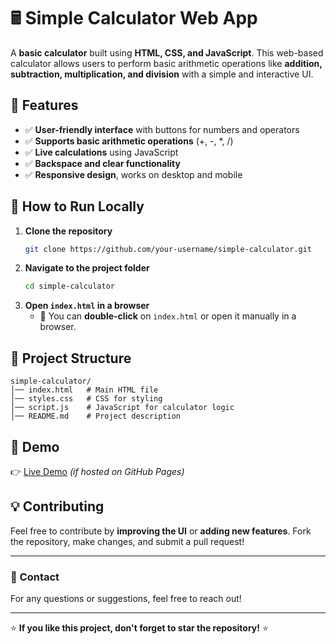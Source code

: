 # 🖩 Simple Calculator Web App

A **basic calculator** built using **HTML, CSS, and JavaScript**. This web-based calculator allows users to perform basic arithmetic operations like **addition, subtraction, multiplication, and division** with a simple and interactive UI.

## 📌 Features

- ✅ **User-friendly interface** with buttons for numbers and operators
- ✅ **Supports basic arithmetic operations** (+, -, *, /)
- ✅ **Live calculations** using JavaScript
- ✅ **Backspace and clear functionality**
- ✅ **Responsive design**, works on desktop and mobile

## 🚀 How to Run Locally

1. **Clone the repository**
   ```sh
   git clone https://github.com/your-username/simple-calculator.git
   ```
2. **Navigate to the project folder**
   ```sh
   cd simple-calculator
   ```
3. **Open `index.html` in a browser**
   - 📌 You can **double-click** on `index.html` or open it manually in a browser.

## 📂 Project Structure

```
simple-calculator/
│── index.html   # Main HTML file
│── styles.css   # CSS for styling
│── script.js    # JavaScript for calculator logic
│── README.md    # Project description
```

## 🌟 Demo

👉 [Live Demo](https://your-username.github.io/simple-calculator/) *(if hosted on GitHub Pages)*

## 💡 Contributing

Feel free to contribute by **improving the UI** or **adding new features**. Fork the repository, make changes, and submit a pull request!

---

### 📧 Contact
For any questions or suggestions, feel free to reach out!

---

⭐ **If you like this project, don't forget to star the repository!** ⭐


